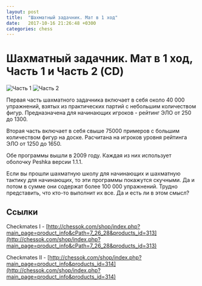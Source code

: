 ```yaml
---
layout: post
title:  "Шахматный задачник. Мат в 1 ход"
date:   2017-10-16 21:26:48 +0300
categories: chess
---
```

# Шахматный задачник. Мат в 1 ход, Часть 1 и Часть 2 (CD)


![Часть 1]({{site.baseurl}}/assets/ElementaryCheckmates1.Splash.png) 
![Часть 2]({{site.baseurl}}/assets/ElementaryCheckmates2.Splash.png)

Первая часть шахматного задачника включает в себя около 40 000 упражнений, взятых из практических партий с небольшим количеством фигур. Предназначена для начинающих игроков - рейтинг ЭЛО от 250 до 1300.

Вторая часть включает в себя свыше 75000 примеров с большим количеством фигур на доске. Расчитана на игроков уровня рейтинга ЭЛО от 1250 до 1650.  

Обе программы вышли в 2009 году. Каждая из них использует оболочку Peshka версии 1.1.1.
 
 Если вы прошли шахматную школу для начинающих и шахматную тактику для начинающих, то эти программы покажутся скучными. Да и потом в сумме они содержат более 100 000 упражнений. Трудно представить, что кто-то выполнит их все. Да и есть ли в этом смысл?

## Ссылки
Checkmates I - [http://chessok.com/shop/index.php?main_page=product_info&cPath=7_26_28&products_id=313](http://chessok.com/shop/index.php?main_page=product_info&cPath=7_26_28&products_id=313) 

Checkmates II - [http://chessok.com/shop/index.php?main_page=product_info&products_id=314](http://chessok.com/shop/index.php?main_page=product_info&products_id=314)